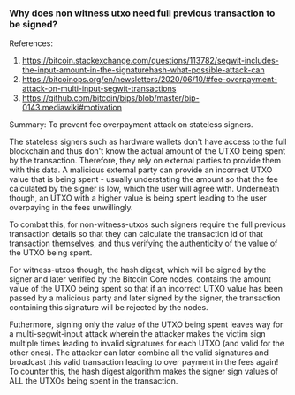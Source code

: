 ### Why does non witness utxo need full previous transaction to be signed?

References:
1. https://bitcoin.stackexchange.com/questions/113782/segwit-includes-the-input-amount-in-the-signaturehash-what-possible-attack-can
2. https://bitcoinops.org/en/newsletters/2020/06/10/#fee-overpayment-attack-on-multi-input-segwit-transactions
3. https://github.com/bitcoin/bips/blob/master/bip-0143.mediawiki#motivation

Summary: To prevent fee overpayment attack on stateless signers.

The stateless signers such as hardware wallets don't have access to the full
blockchain and thus don't know the actual amount of the UTXO being spent by
the transaction. Therefore, they rely on external parties to provide them with
this data. A malicious external party can provide an incorrect UTXO value that
is being spent - usually understating the amount so that the fee calculated by
the signer is low, which the user will agree with. Underneath though, an UTXO
with a higher value is being spent leading to the user overpaying in the fees
unwillingly.

To combat this, for non-witness-utxos such signers require the full previous 
transaction details so that they can calculate the transaction id of that 
transaction themselves, and thus verifying the authenticity of the value of the
UTXO being spent.

For witness-utxos though, the hash digest, which will be signed by the signer and
later verified by the Bitcoin Core nodes, contains the amount value of the UTXO
being spent so that if an incorrect UTXO value has been passed by a malicious
party and later signed by the signer, the transaction containing this signature
will be rejected by the nodes.

Futhermore, signing only the value of the UTXO being spent leaves way for a
multi-segwit-input attack wherein the attacker makes the victim sign multiple
times leading to invalid signatures for each UTXO (and valid for the other ones).
The attacker can later combine all the valid signatures and broadcast this valid
transaction leading to over payment in the fees again! To counter this, the hash
digest algorithm makes the signer sign values of ALL the UTXOs being spent in the
transaction.
